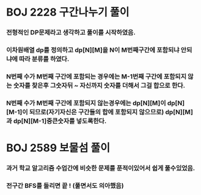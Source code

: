 # BOJ 2228 구간나누기 풀이

### 전형적인 DP문제라고 생각하고 풀이를 시작하였음.
### 이차원배열 dp를 정의하고 dp[N][M]을 N이 M번째구간에 포함되냐 안되냐에 따라 분류를 하였다.
### N번째 수가 M번째 구간에 포함되는 경우에는 M-1번째 구간에 포함되지 않는 숫자를 찾은후 그숫자뒤 ~ 자신까지 숫자를 더해서 그걸 합으로 한다.
### N번째 수가 M번째 구간에 포함되지 않는경우에는 dp[N][M]이 dp[N][M-1]이 되므로(자기자신은 구간들의 합에 포함되지 않으므로) dp[N][M]과 dp[N][M-1]중큰숫자를 넣도록한다.

# BOJ 2589 보물섬 풀이

### 과거 학교 알고리즘 수업간에 비슷한 문제를 푼적이있어서 쉽게 풀수있었음.
### 전구간 BFS를 돌리면 끝 ! (풀면서도 의아했음)
